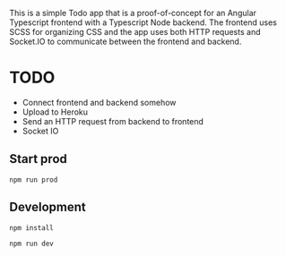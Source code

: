 This is a simple Todo app that is a proof-of-concept for an Angular Typescript
frontend with a Typescript Node backend. The frontend uses SCSS for organizing
CSS and the app uses both HTTP requests and Socket.IO to communicate between
the frontend and backend.

# TODO
* Connect frontend and backend somehow
* Upload to Heroku
* Send an HTTP request from backend to frontend
* Socket IO

## Start prod
```
npm run prod
```

## Development
```
npm install
```

```
npm run dev
```
